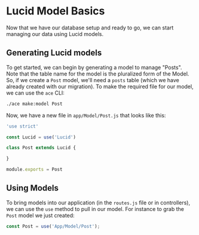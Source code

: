 # Lucid Model Basics

Now that we have our database setup and ready to go, we can start managing our data using Lucid models.

## Generating Lucid models

To get started, we can begin by generating a model to manage "Posts".
Note that the table name for the model is the pluralized form of the Model.
So, if we create a `Post` model, we'll need a `posts` table (which we have already created with our migration).
To make the required file for our model, we can use the `ace` CLI:

```bash
./ace make:model Post
```

Now, we have a new file in `app/Model/Post.js` that looks like this:

```js
'use strict'

const Lucid = use('Lucid')

class Post extends Lucid {

}

module.exports = Post
```

## Using Models

To bring models into our application (in the `routes.js` file or in controllers), we can use the `use` method to pull in our model.
For instance to grab the `Post` model we just created:

```js
const Post = use('App/Model/Post');
```
